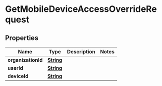 

# GetMobileDeviceAccessOverrideRequest


## Properties

| Name | Type | Description | Notes |
|------------ | ------------- | ------------- | -------------|
|**organizationId** | [**String**](String.md) |  |  |
|**userId** | [**String**](String.md) |  |  |
|**deviceId** | [**String**](String.md) |  |  |



